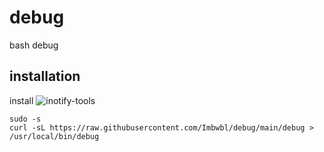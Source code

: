# debug
bash debug
## installation
install ![inotify-tools](https://security.archlinux.org/package/inotify-tools)
```
sudo -s
curl -sL https://raw.githubusercontent.com/Imbwbl/debug/main/debug > /usr/local/bin/debug
```
